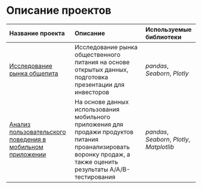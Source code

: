 # Описание проектов
| Название проекта | Описание | Используемые библиотеки |
| :---------------------- | :---------------------- | :---------------------- |
| [Исследование рынка общепита](catering_market) | Исследование рынка общественного питания на основе открытых данных, подготовка презентации для инвесторов| *pandas*, *Seaborn*, *Plotly* |
| [Анализ пользовательского поведения в мобильном приложении](new_font) | На основе данных использования мобильного приложения для продажи продуктов питания проанализировать воронку продаж, а также оценить результаты A/A/B-тестирования | *pandas*, *Seaborn*, *Plotly*, *Matplotlib* |
